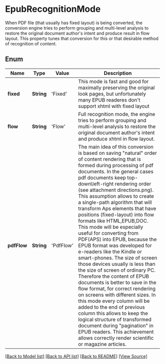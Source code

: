 ﻿# EpubRecognitionMode
When PDF file (that usually has fixed layout) is being converted,
            the conversion engine tries to perform grouping and multi-level analysis to restore
            the original document author's intent and produce result in flow layout.
 This property tunes that conversion for this or that
            desirable method of recognition of content.
            

## Enum
Name | Type | Value | Description
------------ | ------------- | ------------- | -------------
**fixed** | **String** | 'Fixed' | This mode is fast and good for maximally preserving the original look pages, but unfortunately many EPUB readeres don't support xhtml with fixed layout
**flow** | **String** | 'Flow' | Full recognition mode, the engine tries to perform grouping and multi-level analysis to restore the original document author's intent and produce xhtml in flow layout.
**pdfFlow** | **String** | 'PdfFlow' | The main idea of this conversion is based on saving "natural" order of content rendering that is formed during processing of pdf documents. In the general cases pdf documents keep top-down\left-right rendering order (see attachment directions.png). This assumption allows to create a single-path algorithm that will transform Aps elements that have positions (fixed-layout) into flow formats like HTML,EPUB,DOC. This mode will be especially useful for converting from PDF(APS) into EPUB, because the EPUB format was developed for e-readers like the Kindle or smart-phones. The size of screen those devices usually is less than the size of screen of ordinary PC. Therefore the content of EPUB documents is better to save in the flow format, for correct rendering on screens with different sizes. In this mode every column will be added to the end of previous column this allows to keep the logical structure of transformed document during "pagination" in EPUB readers. This achievement allows correctly render scientific or magazine articles.

[[Back to Model list]](../README.md#documentation-for-models) [[Back to API list]](../README.md#documentation-for-api-endpoints) [[Back to README]](../README.md) [[View Source]](../AsposePdfCloud/Models/EpubRecognitionMode.swift)

